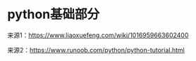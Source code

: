 # python基础部分

来源1：https://www.liaoxuefeng.com/wiki/1016959663602400

来源2：https://www.runoob.com/python/python-tutorial.html


